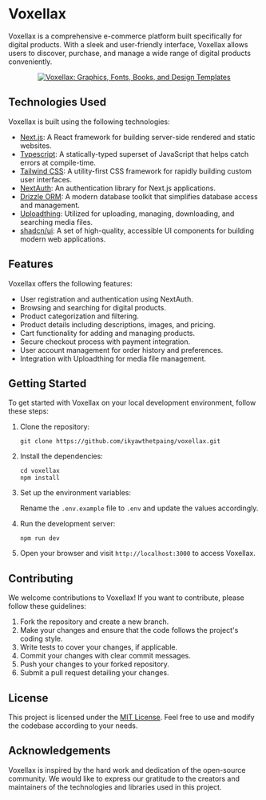 # Voxellax

Voxellax is a comprehensive e-commerce platform built specifically for digital products. With a sleek and user-friendly interface, Voxellax allows users to discover, purchase, and manage a wide range of digital products conveniently.

<p align="center">
  <a href="https://voxellax.vercel.app">
    <img alt="Voxellax: Graphics, Fonts, Books, and Design Templates" src="https://voxellax.vercel.app/og.png">
  </a>
</p>

## Technologies Used

Voxellax is built using the following technologies:

- [Next.js](https://nextjs.org/): A React framework for building server-side rendered and static websites.
- [Typescript](https://www.typescriptlang.org/): A statically-typed superset of JavaScript that helps catch errors at compile-time.
- [Tailwind CSS](https://tailwindcss.com/): A utility-first CSS framework for rapidly building custom user interfaces.
- [NextAuth](https://next-auth.js.org/): An authentication library for Next.js applications.
- [Drizzle ORM](https://orm.drizzle.team/): A modern database toolkit that simplifies database access and management.
- [Uploadthing](https://uploadthing.com/): Utilized for uploading, managing, downloading, and searching media files.
- [shadcn/ui](https://ui.shadcn.com/): A set of high-quality, accessible UI components for building modern web applications.

## Features

Voxellax offers the following features:

- User registration and authentication using NextAuth.
- Browsing and searching for digital products.
- Product categorization and filtering.
- Product details including descriptions, images, and pricing.
- Cart functionality for adding and managing products.
- Secure checkout process with payment integration.
- User account management for order history and preferences.
- Integration with Uploadthing for media file management.

## Getting Started

To get started with Voxellax on your local development environment, follow these steps:

1. Clone the repository:

   ```
   git clone https://github.com/ikyawthetpaing/voxellax.git
   ```

2. Install the dependencies:

   ```
   cd voxellax
   npm install
   ```

3. Set up the environment variables:

   Rename the `.env.example` file to `.env` and update the values accordingly.

4. Run the development server:

   ```
   npm run dev
   ```

5. Open your browser and visit `http://localhost:3000` to access Voxellax.

## Contributing

We welcome contributions to Voxellax! If you want to contribute, please follow these guidelines:

1. Fork the repository and create a new branch.
2. Make your changes and ensure that the code follows the project's coding style.
3. Write tests to cover your changes, if applicable.
4. Commit your changes with clear commit messages.
5. Push your changes to your forked repository.
6. Submit a pull request detailing your changes.

## License

This project is licensed under the [MIT License](LICENSE). Feel free to use and modify the codebase according to your needs.

## Acknowledgements

Voxellax is inspired by the hard work and dedication of the open-source community. We would like to express our gratitude to the creators and maintainers of the technologies and libraries used in this project.
